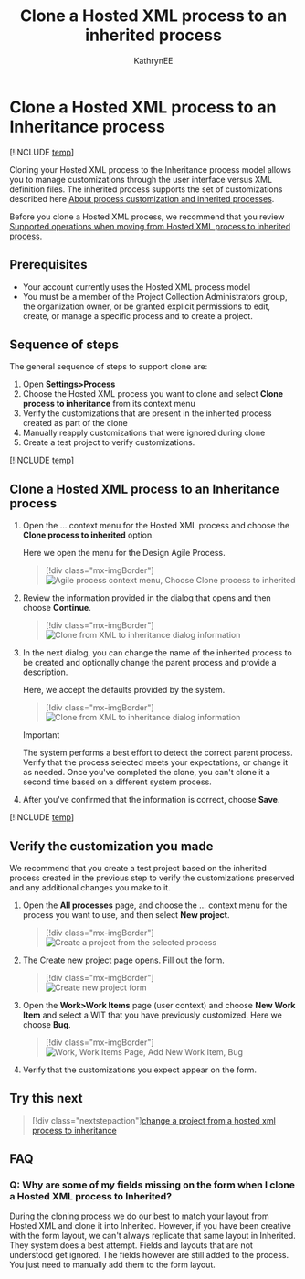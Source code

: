 ﻿---
title: Clone a Hosted XML process to an inherited process
titleSuffix: Azure DevOps Services     
description: Clone a Hosted XML process model to an inherited process in Azure DevOps Services
ms-custom: inherited-process
ms.technology: devops-agile
ms.author: kaelli
author: KathrynEE
ms.topic: conceptual
monikerRange: 'azure-devops'
ms.date: 05/30/2018
---

# Clone a Hosted XML process to an Inheritance process

[!INCLUDE [temp](../../../boards/includes/version-vsts-only.md)]

Cloning your Hosted XML process to the Inheritance process model allows you to manage customizations through the user interface versus XML definition files. The inherited process supports the set of customizations described here [About process customization and inherited processes](inheritance-process-model.md).

Before you clone a Hosted XML process, we recommend that you review [Supported operations when moving from Hosted XML process to inherited process](upgrade-support-hosted-to-inherited.md).

## Prerequisites

* Your account currently uses the Hosted XML process model
* You must be a member of the Project Collection Administrators group, the organization owner, or be granted explicit permissions to edit, create, or manage a specific process and to create a project.

## Sequence of steps

The general sequence of steps to support clone are:

1.  Open **Settings>Process**
1.  Choose the Hosted XML process you want to clone and select **Clone process to inheritance** from its context menu
1.  Verify the customizations that are present in the inherited process created as part of the clone
1.  Manually reapply customizations that were ignored during clone
1.  Create a test project to verify customizations.

[!INCLUDE [temp](../includes/open-process-admin-context-ts-only.md)]

## Clone a Hosted XML process to an Inheritance process

1.  Open the &hellip; context menu for the Hosted XML process and choose the **Clone process to inherited** option.

    Here we open the menu for the Design Agile Process.

    > [!div class="mx-imgBorder"]  
    > ![Agile process context menu, Choose Clone process to inherited](media/migration/upgrade-to-inherited-option-menu.png)

1.  Review the information provided in the dialog that opens and then choose **Continue**.

    > [!div class="mx-imgBorder"]  
    > ![Clone from XML to inheritance dialog information](media/migration/upgrade-from-xml-to-inheritance.png)

1.  In the next dialog, you can change the name of the inherited process to be created and optionally change the parent process and provide a description.

    Here, we accept the defaults provided by the system.

    > [!div class="mx-imgBorder"]  
    > ![Clone from XML to inheritance dialog information](media/migration/upgrade-from-xml-to-inheritance-dialog.png)

    > [!IMPORTANT]  
    > The system performs a best effort to detect the correct parent process. Verify that the process selected meets your expectations, or change it as needed. Once you've completed the clone, you can't clone it a second time based on a different system process.

1.  After you've confirmed that the information is correct, choose **Save**.

[!INCLUDE [temp](../includes/post-upgrade-steps.md)]

<a id="verify"> </a>

## Verify the customization you made

We recommend that you create a test project based on the inherited process created in the previous step to verify the customizations preserved and any additional changes you make to it.

1.  Open the **All processes** page, and choose the &hellip; context menu for the process you want to use, and then select **New project**.

    > [!div class="mx-imgBorder"]  
    > ![Create a project from the selected process](media/migration/create-team-project-inherited-process.png)

1.  The Create new project page opens. Fill out the form.

    > [!div class="mx-imgBorder"]  
    > ![Create new project form](media/process/create-test-project.png)

1.  Open the **Work>Work Items** page (user context) and choose **New Work Item** and select a WIT that you have previously customized. Here we choose **Bug**.

    > [!div class="mx-imgBorder"]  
    > ![Work, Work Items Page, Add New Work Item, Bug](media/process/add-custom-field-verify-bug.png)

1.  Verify that the customizations you expect appear on the form.

## Try this next

> [!div class="nextstepaction"][change a project from a hosted xml process to inheritance](change-process-from-hosted-to-inherited.md)

## FAQ

### Q: Why are some of my fields missing on the form when I clone a Hosted XML process to Inherited?

During the cloning process we do our best to match your layout from Hosted XML and clone it into Inherited. However, if you have been creative with the form layout, we can't always replicate that same layout in Inherited. They system does a best attempt. Fields and layouts that are not understood get ignored. The fields however are still added to the process. You just need to manually add them to the form layout.
